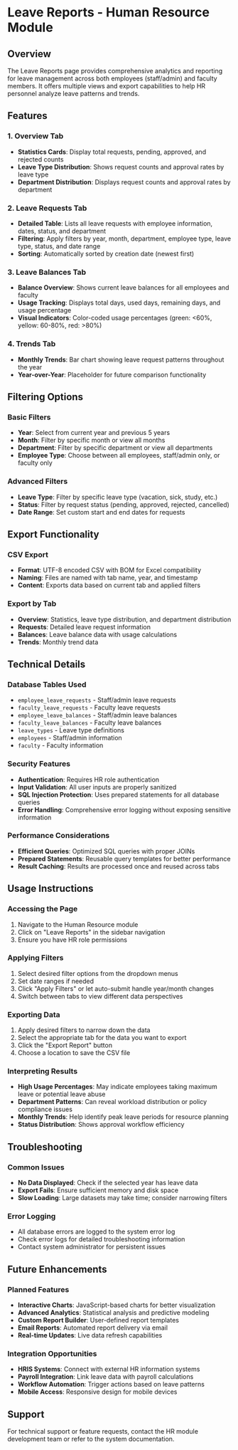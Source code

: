 # Leave Reports - Human Resource Module

## Overview
The Leave Reports page provides comprehensive analytics and reporting for leave management across both employees (staff/admin) and faculty members. It offers multiple views and export capabilities to help HR personnel analyze leave patterns and trends.

## Features

### 1. Overview Tab
- **Statistics Cards**: Display total requests, pending, approved, and rejected counts
- **Leave Type Distribution**: Shows request counts and approval rates by leave type
- **Department Distribution**: Displays request counts and approval rates by department

### 2. Leave Requests Tab
- **Detailed Table**: Lists all leave requests with employee information, dates, status, and department
- **Filtering**: Apply filters by year, month, department, employee type, leave type, status, and date range
- **Sorting**: Automatically sorted by creation date (newest first)

### 3. Leave Balances Tab
- **Balance Overview**: Shows current leave balances for all employees and faculty
- **Usage Tracking**: Displays total days, used days, remaining days, and usage percentage
- **Visual Indicators**: Color-coded usage percentages (green: <60%, yellow: 60-80%, red: >80%)

### 4. Trends Tab
- **Monthly Trends**: Bar chart showing leave request patterns throughout the year
- **Year-over-Year**: Placeholder for future comparison functionality

## Filtering Options

### Basic Filters
- **Year**: Select from current year and previous 5 years
- **Month**: Filter by specific month or view all months
- **Department**: Filter by specific department or view all departments
- **Employee Type**: Choose between all employees, staff/admin only, or faculty only

### Advanced Filters
- **Leave Type**: Filter by specific leave type (vacation, sick, study, etc.)
- **Status**: Filter by request status (pending, approved, rejected, cancelled)
- **Date Range**: Set custom start and end dates for requests

## Export Functionality

### CSV Export
- **Format**: UTF-8 encoded CSV with BOM for Excel compatibility
- **Naming**: Files are named with tab name, year, and timestamp
- **Content**: Exports data based on current tab and applied filters

### Export by Tab
- **Overview**: Statistics, leave type distribution, and department distribution
- **Requests**: Detailed leave request information
- **Balances**: Leave balance data with usage calculations
- **Trends**: Monthly trend data

## Technical Details

### Database Tables Used
- `employee_leave_requests` - Staff/admin leave requests
- `faculty_leave_requests` - Faculty leave requests
- `employee_leave_balances` - Staff/admin leave balances
- `faculty_leave_balances` - Faculty leave balances
- `leave_types` - Leave type definitions
- `employees` - Staff/admin information
- `faculty` - Faculty information

### Security Features
- **Authentication**: Requires HR role authentication
- **Input Validation**: All user inputs are properly sanitized
- **SQL Injection Protection**: Uses prepared statements for all database queries
- **Error Handling**: Comprehensive error logging without exposing sensitive information

### Performance Considerations
- **Efficient Queries**: Optimized SQL queries with proper JOINs
- **Prepared Statements**: Reusable query templates for better performance
- **Result Caching**: Results are processed once and reused across tabs

## Usage Instructions

### Accessing the Page
1. Navigate to the Human Resource module
2. Click on "Leave Reports" in the sidebar navigation
3. Ensure you have HR role permissions

### Applying Filters
1. Select desired filter options from the dropdown menus
2. Set date ranges if needed
3. Click "Apply Filters" or let auto-submit handle year/month changes
4. Switch between tabs to view different data perspectives

### Exporting Data
1. Apply desired filters to narrow down the data
2. Select the appropriate tab for the data you want to export
3. Click the "Export Report" button
4. Choose a location to save the CSV file

### Interpreting Results
- **High Usage Percentages**: May indicate employees taking maximum leave or potential leave abuse
- **Department Patterns**: Can reveal workload distribution or policy compliance issues
- **Monthly Trends**: Help identify peak leave periods for resource planning
- **Status Distribution**: Shows approval workflow efficiency

## Troubleshooting

### Common Issues
- **No Data Displayed**: Check if the selected year has leave data
- **Export Fails**: Ensure sufficient memory and disk space
- **Slow Loading**: Large datasets may take time; consider narrowing filters

### Error Logging
- All database errors are logged to the system error log
- Check error logs for detailed troubleshooting information
- Contact system administrator for persistent issues

## Future Enhancements

### Planned Features
- **Interactive Charts**: JavaScript-based charts for better visualization
- **Advanced Analytics**: Statistical analysis and predictive modeling
- **Custom Report Builder**: User-defined report templates
- **Email Reports**: Automated report delivery via email
- **Real-time Updates**: Live data refresh capabilities

### Integration Opportunities
- **HRIS Systems**: Connect with external HR information systems
- **Payroll Integration**: Link leave data with payroll calculations
- **Workflow Automation**: Trigger actions based on leave patterns
- **Mobile Access**: Responsive design for mobile devices

## Support

For technical support or feature requests, contact the HR module development team or refer to the system documentation.
